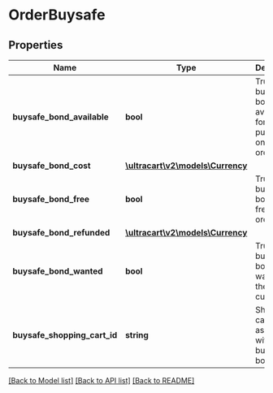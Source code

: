 # OrderBuysafe

## Properties
Name | Type | Description | Notes
------------ | ------------- | ------------- | -------------
**buysafe_bond_available** | **bool** | True if a buySAFE bond was available for purchase on this order | [optional] 
**buysafe_bond_cost** | [**\ultracart\v2\models\Currency**](Currency.md) |  | [optional] 
**buysafe_bond_free** | **bool** | True if the buySAFE bond was free for this order | [optional] 
**buysafe_bond_refunded** | [**\ultracart\v2\models\Currency**](Currency.md) |  | [optional] 
**buysafe_bond_wanted** | **bool** | True if the buySAFE bond was wanted by the customer | [optional] 
**buysafe_shopping_cart_id** | **string** | Shopping cart ID associated with the buySAFE bond | [optional] 

[[Back to Model list]](../README.md#documentation-for-models) [[Back to API list]](../README.md#documentation-for-api-endpoints) [[Back to README]](../README.md)


